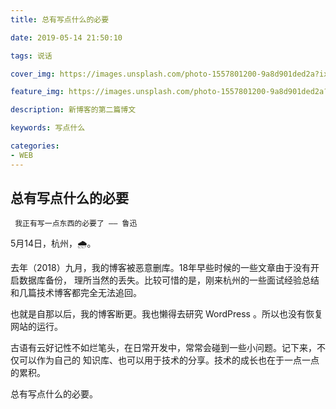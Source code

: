 ```yaml
---
title: 总有写点什么的必要

date: 2019-05-14 21:50:10

tags: 说话

cover_img: https://images.unsplash.com/photo-1557801200-9a8d901ded2a?ixlib=rb-1.2.1&ixid=eyJhcHBfaWQiOjEyMDd9&auto=format&fit=crop&w=1974&q=80

feature_img: https://images.unsplash.com/photo-1557801200-9a8d901ded2a?ixlib=rb-1.2.1&ixid=eyJhcHBfaWQiOjEyMDd9&auto=format&fit=crop&w=1974&q=80

description: 新博客的第二篇博文

keywords: 写点什么

categories: 
- WEB
---
```


## 总有写点什么的必要

```
 我正有写一点东西的必要了 —— 鲁迅
```

5月14日，杭州，🌧。

去年（2018）九月，我的博客被恶意删库。18年早些时候的一些文章由于没有开启数据库备份，
理所当然的丢失。比较可惜的是，刚来杭州的一些面试经验总结和几篇技术博客都完全无法追回。

也就是自那以后，我的博客断更。我也懒得去研究 WordPress 。所以也没有恢复网站的运行。

古语有云好记性不如烂笔头，在日常开发中，常常会碰到一些小问题。记下来，不仅可以作为自己的
知识库、也可以用于技术的分享。技术的成长也在于一点一点的累积。

总有写点什么的必要。



